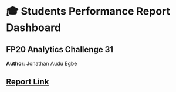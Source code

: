 # 🎓 Students Performance Report Dashboard

## FP20 Analytics Challenge 31
**Author**: Jonathan Audu Egbe

## [Report Link](https://bit.ly/HealthCareReport) 

